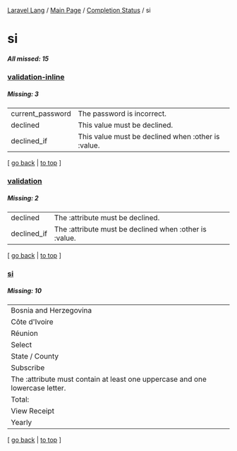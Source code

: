 [Laravel Lang](https://github.com/Laravel-Lang/lang) / [Main Page](../index.md) / [Completion Status](../status.md) / si

# si

##### All missed: 15


### [validation-inline](https://github.com/Laravel-Lang/lang/blob/master/locales/si/validation-inline.php)

##### Missing: 3

<table >
<tr><td align="left" >
current_password
</td>
<td align="left" >
The password is incorrect.
</td>
</tr>
<tr><td align="left" >
declined
</td>
<td align="left" >
This value must be declined.
</td>
</tr>
<tr><td align="left" >
declined_if
</td>
<td align="left" >
This value must be declined when :other is :value.
</td>
</tr>

</table>


[ [go back](../status.md) | [to top](#) ]

### [validation](https://github.com/Laravel-Lang/lang/blob/master/locales/si/validation.php)

##### Missing: 2

<table >
<tr><td align="left" >
declined
</td>
<td align="left" >
The :attribute must be declined.
</td>
</tr>
<tr><td align="left" >
declined_if
</td>
<td align="left" >
The :attribute must be declined when :other is :value.
</td>
</tr>

</table>


[ [go back](../status.md) | [to top](#) ]

### [si](https://github.com/Laravel-Lang/lang/blob/master/locales/si/si.json)

##### Missing: 10

<table >
<tr><td align="left" >
Bosnia and Herzegovina
</td>
</tr>
<tr><td align="left" >
Côte d'Ivoire
</td>
</tr>
<tr><td align="left" >
Réunion
</td>
</tr>
<tr><td align="left" >
Select
</td>
</tr>
<tr><td align="left" >
State / County
</td>
</tr>
<tr><td align="left" >
Subscribe
</td>
</tr>
<tr><td align="left" >
The :attribute must contain at least one uppercase and one lowercase letter.
</td>
</tr>
<tr><td align="left" >
Total:
</td>
</tr>
<tr><td align="left" >
View Receipt
</td>
</tr>
<tr><td align="left" >
Yearly
</td>
</tr>

</table>


[ [go back](../status.md) | [to top](#) ]

